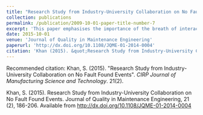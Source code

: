 ```yaml
---
title: "Research Study from Industry-University Collaboration on No Fault Found Events"
collection: publications
permalink: /publication/2009-10-01-paper-title-number-7
excerpt: 'This paper emphasises the importance of the breath of interaction channels and demonstrates the opportunities for effective knowledge exchange by using the activities at Cranfield University to demonstrate their usefulness. The arguments clearly lead to the necessity of academia in this type of industrial problem. However, the presence of a university in this case is not as the sole problem solver, but the rather to act as a collaborative medium between various other outlets. Further ideas proposed, such as constructing guidelines for industries in handling NFF problems and benchmarking tools, can serve as real products that can be benefit industries. The study also aims to promote best practice in the field of maintenance management and outlines the foundations for NFF training material. The originality of the paper is that it presents a structured methodology for engaging with industry. It also outlines a curriculum for NFF training. It essentially serves as a road-map for research and offers a detailed account of areas that need to be taken into account in order to reduce the likely event of NFF.'
date: 2015-10-01
venue: 'Journal of Quality in Maintenance Engineering'
paperurl: 'http://dx.doi.org/10.1108/JQME-01-2014-0004'
citation: 'Khan (2015). &quot;Research Study from Industry-University Collaboration on No Fault Found Events.&quot; <i>Journal of Quality in Maintenance Engineering</i>. 21(2).'
---
```


Recommended citation: Khan, S. (2015). "Research Study from Industry-University Collaboration on No Fault Found Events".<i> CIRP Journal of Manufacturing Science and Technology</i>. 21(2).

Khan, S. (2015). Research Study from Industry-University Collaboration on No Fault Found Events. Journal of Quality in Maintenance Engineering, 21 (2), 186-206. Available from http://dx.doi.org/10.1108/JQME-01-2014-0004
